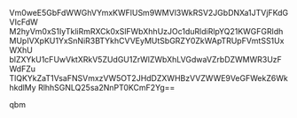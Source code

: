 Vm0weE5GbFdWWGhVYmxKWFlUSm9WMVl3WkRSV2JGbDNXa1JTVjFKdGVIcFdW
M2hyVm0xS1IyTkliRmRXCk0xSlFWbXhhUzJOc1duRldiRlpYQ21KWGFGRldh
MUpIVXpKU1YxSnNiR3BTYkhCVVEyMUtSbGRZY0ZkWApTRUpFVmtSS1UxWXhU
blZXYkU1cFUwVktXRkV5ZUdGU1ZrWlZWbXhLVGdwaVZrbDZWMWR3UzFWdFZu
TlQKYkZaT1VsaFNSVmxzVW5OT2JHdDZXWHBzVVZWWE9VeGFWekZ6WkhkdlMy
RlhhSGNLQ25sa2NnPT0KCmF2Yg==

qbm